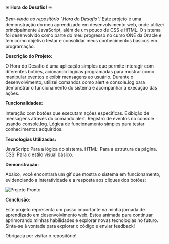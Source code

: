 ✳️ __Hora do Desafio!__ ✳️

_Bem-vindo ao repositório "Hora do Desafio"!_
Este projeto é uma demonstração do meu aprendizado em desenvolvimento web, onde utilizei principalmente JavaScript, além de um pouco de CSS e HTML. O sistema foi desenvolvido como   parte do meu progresso no curso ONE da Oracle e tem como objetivo testar e consolidar meus conhecimentos básicos em programação.

__Descrição do Projeto:__

O Hora do Desafio é uma aplicação simples que permite interagir com diferentes botões, acionando lógicas programadas para mostrar como manipular eventos e exibir mensagens ao usuário.   Durante o desenvolvimento, utilizei comandos como alert e console.log para demonstrar o funcionamento do sistema e acompanhar a execução das ações.

__Funcionalidades:__

Interação com botões que executam ações específicas.
Exibição de mensagens através do comando alert.
Registro de eventos no console usando console.log.
Lógica de funcionamento simples para testar conhecimentos adquiridos.

__Tecnologias Utilizadas:__

JavaScript: Para a lógica do sistema.
HTML: Para a estrutura da página.
CSS: Para o estilo visual básico.

__Demonstração:__

Abaixo, você encontrará um gif que mostra o sistema em funcionamento, evidenciando a interatividade e a resposta aos cliques dos botões:

![Projeto Pronto](https://github.com/user-attachments/assets/c17ebe2b-d81d-47ce-86c2-9d0c4007d292)

__Conclusão:__

Este projeto representa um passo importante na minha jornada de aprendizado em desenvolvimento web. Estou animada para continuar aprimorando minhas habilidades e explorar novas       tecnologias no futuro. Sinta-se à vontade para explorar o código e enviar feedback!

Obrigada por visitar o repositório!
